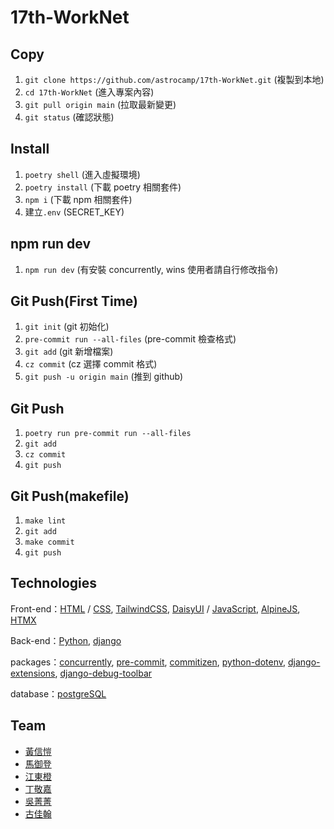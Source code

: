 # 17th-WorkNet

## Copy

1. `git clone https://github.com/astrocamp/17th-WorkNet.git` (複製到本地)
2. `cd 17th-WorkNet` (進入專案內容)
3. `git pull origin main` (拉取最新變更)
4. `git status` (確認狀態)

## Install

1. `poetry shell` (進入虛擬環境)
2. `poetry install` (下載 poetry 相關套件)
3. `npm i` (下載 npm 相關套件)
4. 建立`.env` (SECRET_KEY)

## npm run dev

1. `npm run dev` (有安裝 concurrently, wins 使用者請自行修改指令)

## Git Push(First Time)

1. `git init` (git 初始化)
2. `pre-commit run --all-files` (pre-commit 檢查格式)
3. `git add` (git 新增檔案)
4. `cz commit` (cz 選擇 commit 格式)
5. `git push -u origin main` (推到 github)

## Git Push

1. `poetry run pre-commit run --all-files`
2. `git add`
3. `cz commit`
4. `git push`

## Git Push(makefile)

1. `make lint`
2. `git add`
3. `make commit`
4. `git push`

## Technologies

Front-end：[HTML](https://developer.mozilla.org/en-US/docs/Web/HTML) / [CSS](https://developer.mozilla.org/en-US/docs/Web/CSS), [TailwindCSS](https://tailwindcss.com/), [DaisyUI](https://daisyui.com/) / [JavaScript](https://developer.mozilla.org/en-US/docs/Web/JavaScript), [AlpineJS](https://alpinejs.dev/), [HTMX](https://htmx.org/)

Back-end：[Python](https://www.python.org/), [django](https://www.djangoproject.com/)

packages：[concurrently](https://www.npmjs.com/package/concurrently), [pre-commit](https://pre-commit.com/), [commitizen](https://github.com/commitizen-tools/commitizen), [python-dotenv](https://github.com/theskumar/python-dotenv), [django-extensions](https://django-extensions.readthedocs.io/en/latest/), [django-debug-toolbar](https://django-debug-toolbar.readthedocs.io/en/latest/)

database：[postgreSQL](https://www.postgresql.org/)

## Team

- [黃信愷](https://github.com/KK-Huang86)
- [馬御登](https://github.com/RDNNNNN)
- [江東橙](https://github.com/DongOrange)
- [丁敬嘉](https://github.com/Ellen9543)
- [吳菁菁](https://github.com/kait-wu)
- [古佳翰](https://github.com/Gujiahan)
